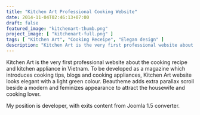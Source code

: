 ```yaml
---
title: "Kitchen Art Professional Cooking Website"
date: 2014-11-04T02:46:13+07:00
draft: false
featured_image: "kitchenart-thumb.png"
project_image: [ "kitchenart-full.png" ]
tags: [ "Kitchen Art", "Cooking Receipe", "Elegan design" ]
description: "Kitchen Art is the very first professional website about cooking recipe and kitchen appliance in Vietnam. "
---
```


Kitchen Art is the very first professional website about the cooking recipe and kitchen appliance in Vietnam. To be developed as a magazine which introduces cooking tips, blogs and cooking appliances, Kitchen Art website looks elegant with a light green colour. Beautheme adds extra parallax scroll beside a modern and feminizes appearance to attract the housewife and cooking lover.

My position is developer, with exits content from Joomla 1.5 converter.